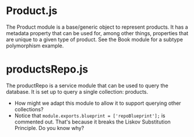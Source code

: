# Product.js
The Product module is a base/generic object to represent products. It has a metadata property that can be used for, among other things, properties that are unique to a given type of product. See the Book module for a subtype polymorphism example.

# productsRepo.js
The productRepo is a service module that can be used to query the database. It is set up to query a single collection: products.

* How might we adapt this module to allow it to support querying other collections?
* Notice that `module.exports.blueprint = ['repoBlueprint'];` is commented out. That's because it breaks the Liskov Substitution Principle. Do you know why?
